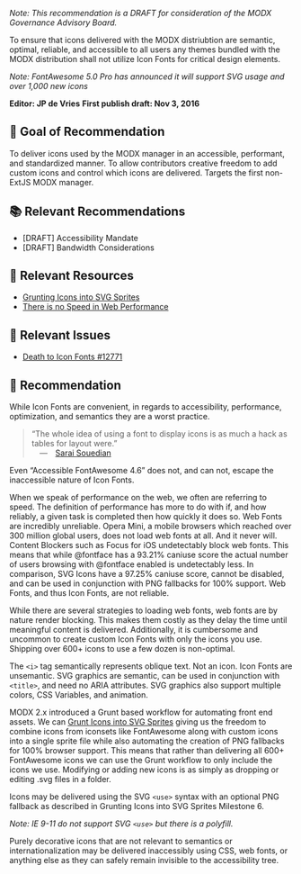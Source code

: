 _Note: This recommendation is a DRAFT for consideration of the MODX Governance Advisory Board._


To ensure that icons delivered with the MODX distriubtion are semantic, optimal, reliable, and accessible to all users any themes bundled with the MODX distribution shall not utilize Icon Fonts for critical design&nbsp;elements.

_Note: FontAwesome 5.0 Pro has announced it will support SVG usage and over 1,000 new icons_

**Editor: JP de Vries**
**First publish draft: Nov 3, 2016**


## 🙏 Goal of Recommendation 
To deliver icons used by the MODX manager in an accessible, performant, and standardized manner. To allow contributors creative freedom to add custom icons and control which icons are delivered. Targets the first non-ExtJS MODX manager. 


## 📚 Relevant Recommendations
 - [DRAFT] Accessibility Mandate
 - [DRAFT] Bandwidth Considerations

## 📖 Relevant Resources
 - [Grunting Icons into SVG Sprites](https://markup.tips/projects/grunting-icons-into-svg-sprites.html)
 - [There is no Speed in Web Performance](https://medium.com/markuptips/there-is-no-speed-in-web-performance-1457f6ee79a3)


## 🐛 Relevant Issues
 - [Death to Icon Fonts #12771](https://github.com/modxcms/revolution/issues/12771)


## 📝 Recommendation
While Icon Fonts are convenient, in regards to accessibility, performance, optimization, and semantics they are a worst&nbsp;practice.
 
> “The whole idea of using a font to display icons is as much a hack as tables for layout were.”  
&emsp;&mdash;&emsp;[Sarai Souedian](https://twitter.com/SaraSoueidan/status/676031198322380800)

Even “Accessible FontAwesome 4.6” does not, and can not, escape the inaccessible nature of Icon Fonts.

When we speak of performance on the web, we often are referring to speed. The definition of performance has more to do with if, and how reliably, a given task is completed then how quickly it does so. Web Fonts are incredibly unreliable. Opera Mini, a mobile browsers which reached over 300 million global users, does not load web fonts at all. And it never will. Content Blockers such as Focus for iOS undetectably block web fonts. This means that while @fontface has a 93.21% caniuse score the actual number of users browsing with @fontface enabled is undetectably less. In comparison, SVG Icons have a 97.25% caniuse score, cannot be disabled, and can be used in conjunction with PNG fallbacks for 100% support. Web Fonts, and thus Icon Fonts, are not reliable.

While there are several strategies to loading web fonts, web fonts are by nature render blocking. This makes them costly as they delay the time until meaningful content is delivered. Additionally, it is cumbersome and uncommon to create custom Icon Fonts with only the icons you use. Shipping over 600+ icons to use a few dozen is non-optimal.

The `<i>` tag semantically represents oblique text. Not an icon. Icon Fonts are unsemantic. SVG graphics are semantic, can be used in conjunction with `<title>`, and need no ARIA attributes. SVG graphics also support multiple colors, CSS Variables, and&nbsp;animation.

MODX 2.x introduced a Grunt based workflow for automating front end assets. We can [Grunt Icons into SVG Sprites](https://markup.tips/projects/grunting-icons-into-svg-sprites.html) giving us the freedom to combine icons from iconsets like FontAwesome along with custom icons into a single sprite file while also automating the creation of PNG fallbacks for 100% browser support. This means that rather than delivering all 600+ FontAwesome icons we can use the Grunt workflow to only include the icons we use. Modifying or adding new icons is as simply as dropping or editing .svg files in a folder.

Icons may be delivered using the SVG `<use>` syntax with an optional PNG fallback as described in Grunting Icons into SVG Sprites Milestone&nbsp;6.

*Note: IE 9-11 do not support SVG `<use>` but there is a polyfill.* 

Purely decorative icons that are not relevant to semantics or internationalization may be delivered inaccessibly using CSS, web fonts, or anything else as they can safely remain invisible to the accessibility&nbsp;tree.
